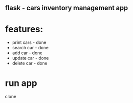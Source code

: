## flask - cars inventory management app


# features:  
- print cars - done  
- search car - done  
- add car - done  
- update car - done  
- delete car - done  


# run app  
clone 
